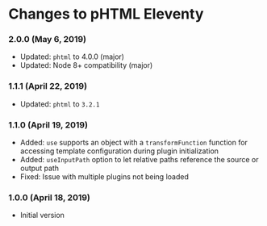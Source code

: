 # Changes to pHTML Eleventy

### 2.0.0 (May 6, 2019)

- Updated: `phtml` to 4.0.0 (major)
- Updated: Node 8+ compatibility (major)

### 1.1.1 (April 22, 2019)

- Updated: `phtml` to `3.2.1`

### 1.1.0 (April 19, 2019)

- Added: `use` supports an object with a `transformFunction` function for
  accessing template configuration during plugin initialization
- Added: `useInputPath` option to let relative paths reference the source or
  output path
- Fixed: Issue with multiple plugins not being loaded

### 1.0.0 (April 18, 2019)

- Initial version
